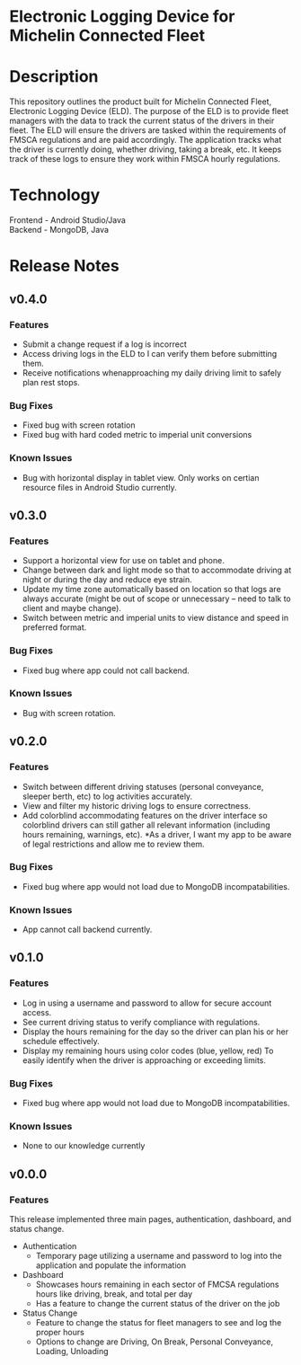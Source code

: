 # Electronic Logging Device for Michelin Connected Fleet

# Description
This repository outlines the product built for Michelin Connected Fleet, Electronic Logging Device (ELD). The purpose of the ELD is to provide fleet managers with the data to track the current status of the drivers in their fleet. The ELD will ensure the drivers are tasked within the requirements of FMSCA regulations and are paid accordingly. The application tracks what the driver is currently doing, whether driving, taking a break, etc. It keeps track of these logs to ensure they work within FMSCA hourly regulations.

# Technology
Frontend - Android Studio/Java \
Backend - MongoDB, Java

# Release Notes
## v0.4.0
### Features
* Submit a change request if a log is incorrect 
* Access driving logs in the ELD to I can verify them before submitting them. 
* Receive notifications whenapproaching my daily driving limit to safely plan rest stops.
### Bug Fixes
* Fixed bug with screen rotation
* Fixed bug with hard coded metric to imperial unit conversions
### Known Issues
* Bug with horizontal display in tablet view. Only works on certian resource files in Android Studio currently.
  
## v0.3.0
### Features
* Support a horizontal view for use on tablet and phone.  
* Change between dark and light mode so that to accommodate driving at night or during the day and reduce eye strain. 
* Update my time zone automatically based on location so that logs are always accurate (might be out of scope or unnecessary – need to talk to client and maybe change). 
* Switch between metric and imperial units to view distance and speed in preferred format. 
### Bug Fixes
* Fixed bug where app could not call backend.
### Known Issues
* Bug with screen rotation.


## v0.2.0
### Features
* Switch between different driving statuses (personal conveyance, sleeper berth, etc) to log activities accurately. 
* View and filter my historic driving logs to ensure correctness. 
* Add colorblind accommodating features on the driver interface so colorblind drivers can still gather all relevant information (including hours remaining, warnings, etc). 
*As a driver, I want my app to be aware of legal restrictions and allow me to review them. 
### Bug Fixes
* Fixed bug where app would not load due to MongoDB incompatabilities.
### Known Issues
* App cannot call backend currently.

## v0.1.0
### Features
* Log in using a username and password to allow for secure account access. 
* See current driving status to verify compliance with regulations. 
* Display the hours remaining for the day so the driver can plan his or her schedule effectively. 
* Display my remaining hours using color codes (blue, yellow, red) To easily identify when the driver is approaching or exceeding limits.
### Bug Fixes
* Fixed bug where app would not load due to MongoDB incompatabilities.
### Known Issues
* None to our knowledge currently

## v0.0.0
### Features
This release implemented three main pages, authentication, dashboard, and status change. 
* Authentication
  * Temporary page utilizing a username and password to log into the application and populate the information
* Dashboard
  * Showcases hours remaining in each sector of FMCSA regulations hours like driving, break, and total per day
  * Has a feature to change the current status of the driver on the job
* Status Change
  * Feature to change the status for fleet managers to see and log the proper hours
  * Options to change are Driving, On Break, Personal Conveyance, Loading, Unloading

